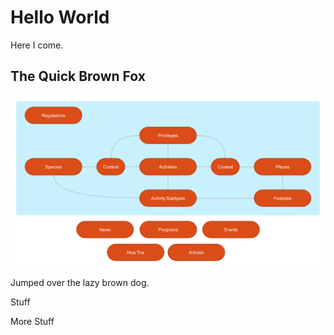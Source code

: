Hello World
===========

Here I come.

The Quick Brown Fox
-------------------

![alt text](https://raw.githubusercontent.com/ryanholt/draft/master/content-types-diagram.png "Diagram of Content Types")



Jumped over the lazy brown dog.

Stuff

More Stuff
